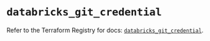 # `databricks_git_credential`

Refer to the Terraform Registry for docs: [`databricks_git_credential`](https://registry.terraform.io/providers/databricks/databricks/1.49.1/docs/resources/git_credential).

